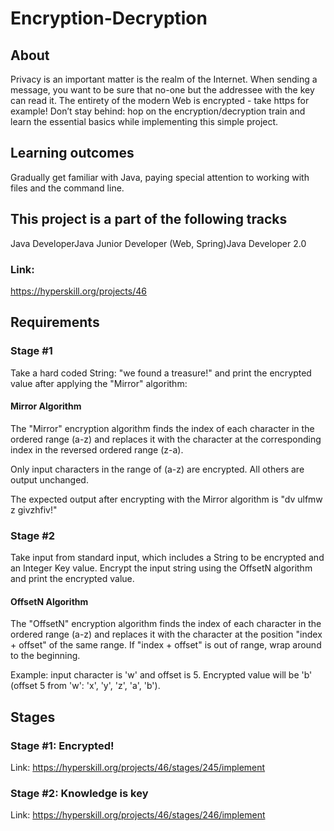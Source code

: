 # Encryption-Decryption

## About
Privacy is an important matter is the realm of the Internet. When sending a message, you want to be sure that no-one but the addressee with the key can read it. The entirety of the modern Web is encrypted - take https for example! Don’t stay behind: hop on the encryption/decryption train and learn the essential basics while implementing this simple project.

## Learning outcomes
Gradually get familiar with Java, paying special attention to working with files and the command line.

## This project is a part of the following tracks
Java DeveloperJava Junior Developer (Web, Spring)Java Developer 2.0

### Link:
https://hyperskill.org/projects/46

## Requirements

### Stage #1
Take a hard coded String: "we found a treasure!" and print the encrypted value after applying the "Mirror" algorithm:

#### Mirror Algorithm
 
The "Mirror" encryption algorithm finds the index of each character in the ordered range (a-z) 
and replaces it with the character at the corresponding index in the reversed ordered range (z-a).

Only input characters in the range of (a-z) are encrypted. All others are output unchanged.

The expected output after encrypting with the Mirror algorithm is "dv ulfmw z givzhfiv!"

### Stage #2
Take input from standard input, which includes a String to be encrypted and an Integer Key value. 
Encrypt the input string using the OffsetN algorithm and print the encrypted value.

#### OffsetN Algorithm

The "OffsetN" encryption algorithm finds the index of each character in the ordered range (a-z)
and replaces it with the character at the position "index + offset" of the same range. If "index + offset"
is out of range, wrap around to the beginning.

Example: input character is 'w' and offset is 5. Encrypted value will be 'b' (offset 5 from 'w': 'x', 'y', 'z', 'a', 'b').

## Stages
### Stage #1: Encrypted!
Link: https://hyperskill.org/projects/46/stages/245/implement

### Stage #2: Knowledge is key
Link: https://hyperskill.org/projects/46/stages/246/implement